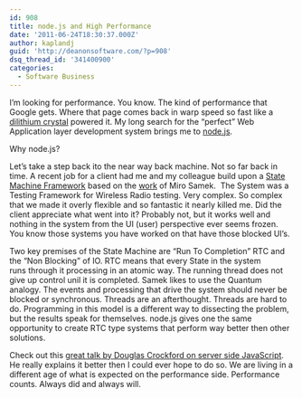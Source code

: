 ```yaml
---
id: 908
title: node.js and High Performance
date: '2011-06-24T18:30:37.000Z'
author: kaplandj
guid: 'http://deanonsoftware.com/?p=908'
dsq_thread_id: '341400900'
categories:
  - Software Business
---
```

I’m looking for performance. You know. The kind of performance that Google gets. Where that page comes back in warp speed so fast like a [dilithium crystal](http://www.startrek.com/database_article/dilithium-crystal-articulation-frame) powered it. My long search for the “perfect” Web Application layer development system brings me to [node.js](http://nodejs.org/).

Why node.js?

Let’s take a step back ito the near way back machine. Not so far back in time. A recent job for a client had me and my colleague build upon a [State Machine Framework](http://www.state-machine.com/) based on the [work](http://www.amazon.com/Practical-UML-Statecharts-Second-Event-Driven/dp/0750687061/ref=sr_1_1?s=books&ie=UTF8&qid=1308939742&sr=1-1) of Miro Samek.  The System was a Testing Framework for Wireless Radio testing. Very complex. So complex that we made it overly flexible and so fantastic it nearly killed me. Did the client appreciate what went into it? Probably not, but it works well and nothing in the system from the UI (user) perspective ever seems frozen. You know those systems you have worked on that have those blocked UI’s.

Two key premises of the State Machine are “Run To Completion” RTC and the “Non Blocking” of IO. RTC means that every State in the system runs through it processing in an atomic way. The running thread does not give up control unil it is completed. Samek likes to use the Quantum analogy. The events and processing that drive the system should never be blocked or synchronous. Threads are an afterthought. Threads are hard to do. Programming in this model is a different way to dissecting the problem, but the results speak for themselves. node.js gives one the same opportunity to create RTC type systems that perform way better then other solutions.

Check out this [great talk by Douglas Crockford on server side JavaScript](http://www.yuiblog.com/blog/2010/08/30/yui-theater-douglas-crockford-crockford-on-javascript-scene-6-loopage-52-min/). He really explains it better then I could ever hope to do so. We are living in a different age of what is expected on the performance side. Performance counts. Always did and always will.
